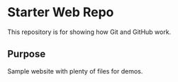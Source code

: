 # Starter Web Repo

This repository is for showing how Git and GitHub work.

## Purpose

Sample website with plenty of files for demos.